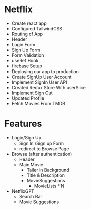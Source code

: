 # Netflix

- Create react app
- Configured TailwindCSS
- Routing of App
- Header
- Login Form
- Sign Up Form
- Form Validation
- useRef Hook
- firebase Setup
- Deploying our app to production
- Create SignUp User Account
- Implement SignIn User API
- Created Redux Store With userSlice
- Implement Sign Out
- Updated Profile
- Fetch Movies From TMDB

# Features

- Login/Sign Up
  - Sign In /Sign up Form
  - redirect to Browse Page
- Browse (after authentication)
  - Header
  - Main Movie
    - Tailer in Background
    - Title & Description
    - MovieSuggestions
      - MovieLists \* N
- NetflixGPT
  - Search Bar
  - Movie Suggestions
